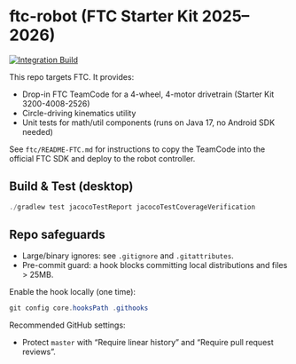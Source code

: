 # ftc-robot (FTC Starter Kit 2025–2026)

[![Integration Build](https://github.com/jeffreypalermo/wpilib-java/actions/workflows/integration-build.yml/badge.svg?branch=master)](https://github.com/jeffreypalermo/wpilib-java/actions/workflows/integration-build.yml)

This repo targets FTC. It provides:

- Drop-in FTC TeamCode for a 4-wheel, 4-motor drivetrain (Starter Kit 3200-4008-2526)
- Circle-driving kinematics utility
- Unit tests for math/util components (runs on Java 17, no Android SDK needed)

See `ftc/README-FTC.md` for instructions to copy the TeamCode into the official FTC SDK and deploy to the robot controller.

## Build & Test (desktop)
```powershell
./gradlew test jacocoTestReport jacocoTestCoverageVerification
```

## Repo safeguards
- Large/binary ignores: see `.gitignore` and `.gitattributes`.
- Pre-commit guard: a hook blocks committing local distributions and files > 25MB.

Enable the hook locally (one time):
```powershell
git config core.hooksPath .githooks
```

Recommended GitHub settings:
- Protect `master` with “Require linear history” and “Require pull request reviews”.
